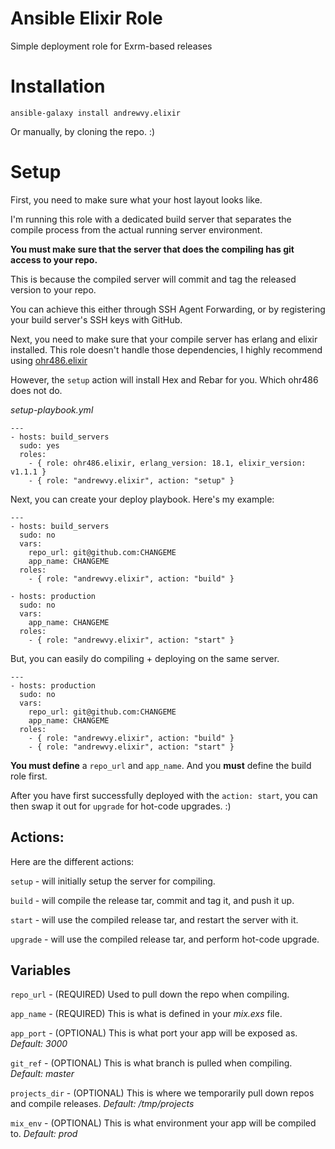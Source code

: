 # Ansible Elixir Role

Simple deployment role for Exrm-based releases

# Installation

`ansible-galaxy install andrewvy.elixir`

Or manually, by cloning the repo. :)

# Setup

First, you need to make sure what your host layout looks like.

I'm running this role with a dedicated build server that separates the compile process from the actual running server environment.

**You must make sure that the server that does the compiling has git access to your repo.**

This is because the compiled server will commit and tag the released version to your repo.

You can achieve this either through SSH Agent Forwarding, or by registering your build server's SSH keys with GitHub.

Next, you need to make sure that your compile server has erlang and elixir installed. This role doesn't handle those dependencies, I highly recommend using [ohr486.elixir](https://github.com/ohr486/ansible-elixir)

However, the `setup` action will install Hex and Rebar for you. Which ohr486 does not do.

*setup-playbook.yml*

```
---
- hosts: build_servers
  sudo: yes
  roles:
    - { role: ohr486.elixir, erlang_version: 18.1, elixir_version: v1.1.1 }
    - { role: "andrewvy.elixir", action: "setup" }
```


Next, you can create your deploy playbook. Here's my example:


```
---
- hosts: build_servers
  sudo: no
  vars:
    repo_url: git@github.com:CHANGEME
    app_name: CHANGEME
  roles:
    - { role: "andrewvy.elixir", action: "build" }

- hosts: production
  sudo: no
  vars:
    app_name: CHANGEME
  roles:
    - { role: "andrewvy.elixir", action: "start" }
```

But, you can easily do compiling + deploying on the same server.

```
---
- hosts: production
  sudo: no
  vars:
    repo_url: git@github.com:CHANGEME
    app_name: CHANGEME
  roles:
    - { role: "andrewvy.elixir", action: "build" }
    - { role: "andrewvy.elixir", action: "start" }
```

**You must define** a `repo_url` and `app_name`. And you **must** define the build role first.

After you have first successfully deployed with the `action: start`, you can then swap it out for `upgrade` for hot-code upgrades. :)


Actions:
---------

Here are the different actions:

`setup` - will initially setup the server for compiling.

`build` - will compile the release tar, commit and tag it, and push it up.

`start` - will use the compiled release tar, and restart the server with it.

`upgrade` - will use the compiled release tar, and perform hot-code upgrade.


Variables
---------

`repo_url` - (REQUIRED) Used to pull down the repo when compiling.

`app_name` - (REQUIRED) This is what is defined in your *mix.exs* file.

`app_port` - (OPTIONAL) This is what port your app will be exposed as. *Default: 3000*

`git_ref` - (OPTIONAL) This is what branch is pulled when compiling. *Default: master*

`projects_dir` - (OPTIONAL) This is where we temporarily pull down repos and compile releases. *Default: /tmp/projects*

`mix_env` - (OPTIONAL) This is what environment your app will be compiled to. *Default: prod*
